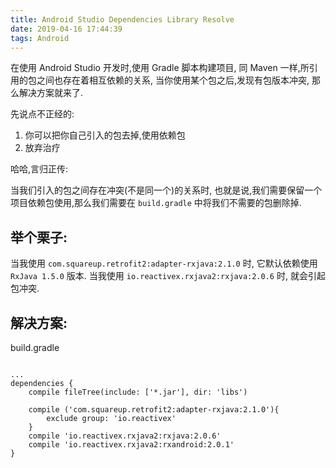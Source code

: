 ```yaml
---
title: Android Studio Dependencies Library Resolve
date: 2019-04-16 17:44:39
tags: Android
---
```


在使用 Android Studio 开发时,使用 Gradle 脚本构建项目, 同 Maven 一样,所引用的包之间也存在着相互依赖的关系, 当你使用某个包之后,发现有包版本冲突, 那么解决方案就来了.
<!-- more-->

先说点不正经的:
1.  你可以把你自己引入的包去掉,使用依赖包
2.  放弃治疗


哈哈,言归正传:

当我们引入的包之间存在冲突(不是同一个)的关系时, 也就是说,我们需要保留一个项目依赖包使用,那么我们需要在 `build.gradle` 中将我们不需要的包删除掉.

## 举个栗子:

当我使用 `com.squareup.retrofit2:adapter-rxjava:2.1.0` 时, 它默认依赖使用 `RxJava 1.5.0` 版本. 当我使用 `io.reactivex.rxjava2:rxjava:2.0.6` 时, 就会引起包冲突.

## 解决方案:

build.gradle

```

...
dependencies {
    compile fileTree(include: ['*.jar'], dir: 'libs')

    compile ('com.squareup.retrofit2:adapter-rxjava:2.1.0'){
        exclude group: 'io.reactivex'
    }
    compile 'io.reactivex.rxjava2:rxjava:2.0.6'
    compile 'io.reactivex.rxjava2:rxandroid:2.0.1'
}
```

